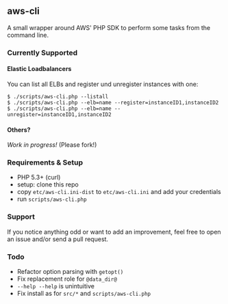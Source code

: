 ## aws-cli

A small wrapper around AWS' PHP SDK to perform some tasks from the command line.

### Currently Supported

#### Elastic Loadbalancers

You can list all ELBs and register und unregister instances with one:

    $ ./scripts/aws-cli.php --listall
    $ ./scripts/aws-cli.php --elb=name --register=instanceID1,instanceID2
    $ ./scripts/aws-cli.php --elb=name --unregister=instanceID1,instanceID2

#### Others?

_Work in progress!_ (Please fork!)

### Requirements & Setup

 * PHP 5.3+ (curl)
 * setup: clone this repo
 * copy `etc/aws-cli.ini-dist` to `etc/aws-cli.ini` and add your credentials
 * run `scripts/aws-cli.php`

### Support

If you notice anything odd or want to add an improvement, feel free to open an issue and/or send a pull request.

### Todo

 * Refactor option parsing with `getopt()`
 * Fix replacement role for `@data_dir@`
 * `--help --help` is unintuitive
 * Fix install as for `src/*` and `scripts/aws-cli.php`

